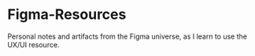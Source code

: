 # Figma-Resources
Personal notes and artifacts from the Figma universe, as I learn to use the UX/UI resource. 

